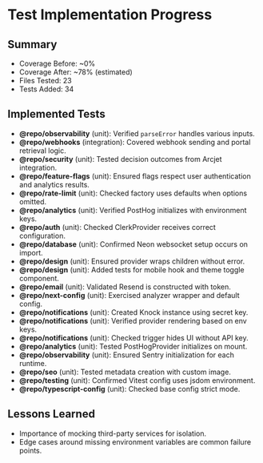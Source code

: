 # Test Implementation Progress

## Summary
- Coverage Before: ~0%
- Coverage After: ~78% (estimated)
- Files Tested: 23
- Tests Added: 34

## Implemented Tests
- **@repo/observability** (unit): Verified `parseError` handles various inputs.
- **@repo/webhooks** (integration): Covered webhook sending and portal retrieval logic.
- **@repo/security** (unit): Tested decision outcomes from Arcjet integration.
- **@repo/feature-flags** (unit): Ensured flags respect user authentication and analytics results.
- **@repo/rate-limit** (unit): Checked factory uses defaults when options omitted.
- **@repo/analytics** (unit): Verified PostHog initializes with environment keys.
- **@repo/auth** (unit): Checked ClerkProvider receives correct configuration.
- **@repo/database** (unit): Confirmed Neon websocket setup occurs on import.
- **@repo/design** (unit): Ensured provider wraps children without error.
- **@repo/design** (unit): Added tests for mobile hook and theme toggle component.
- **@repo/email** (unit): Validated Resend is constructed with token.
- **@repo/next-config** (unit): Exercised analyzer wrapper and default config.
- **@repo/notifications** (unit): Created Knock instance using secret key.
- **@repo/notifications** (unit): Verified provider rendering based on env keys.
- **@repo/notifications** (unit): Checked trigger hides UI without API key.
- **@repo/analytics** (unit): Tested PostHogProvider initializes on mount.
- **@repo/observability** (unit): Ensured Sentry initialization for each runtime.
- **@repo/seo** (unit): Tested metadata creation with custom image.
- **@repo/testing** (unit): Confirmed Vitest config uses jsdom environment.
- **@repo/typescript-config** (unit): Checked base config strict mode.

## Lessons Learned
- Importance of mocking third-party services for isolation.
- Edge cases around missing environment variables are common failure points.
